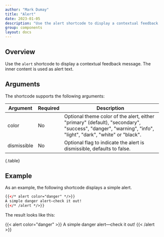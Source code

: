 ```yaml
---
author: "Mark Dumay"
title: "Alert"
date: 2023-01-05
description: "Use the alert shortcode to display a contextual feedback message."
group: components
layout: docs
---
```


## Overview

Use the `alert` shortcode to display a contextual feedback message. The inner content is used as alert text. 

## Arguments

The shortcode supports the following arguments:

| Argument    | Required | Description |
|-------------|----------|-------------|
| color       | No  | Optional theme color of the alert, either "primary" (default), "secondary", "success", "danger",  "warning", "info", "light", "dark", "white" or "black". |
| dismissible | No  | Optional flag to indicate the alert is dismissible, defaults to false. |
{.table}

## Example

As an example, the following shortcode displays a simple alert.

```html
{{</* alert color="danger" */>}}
A simple danger alert—check it out!
{{</* /alert */>}}
```

The result looks like this:

{{< alert color="danger" >}}
A simple danger alert—check it out!
{{< /alert >}}